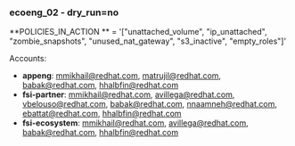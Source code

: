 ### ecoeng_02 - dry_run=no

**POLICIES_IN_ACTION
** = '["unattached_volume", "ip_unattached", "zombie_snapshots", "unused_nat_gateway", "s3_inactive", "empty_roles"]'

Accounts:

- **appeng**: mmikhail@redhat.com, matrujil@redhat.com, babak@redhat.com, hhalbfin@redhat.com
- **fsi-partner**: mmikhail@redhat.com, avillega@redhat.com, vbelouso@redhat.com, babak@redhat.com, nnaamneh@redhat.com,
  ebattat@redhat.com, hhalbfin@redhat.com
- **fsi-ecosystem**: mmikhail@redhat.com, avillega@redhat.com, babak@redhat.com, hhalbfin@redhat.com
